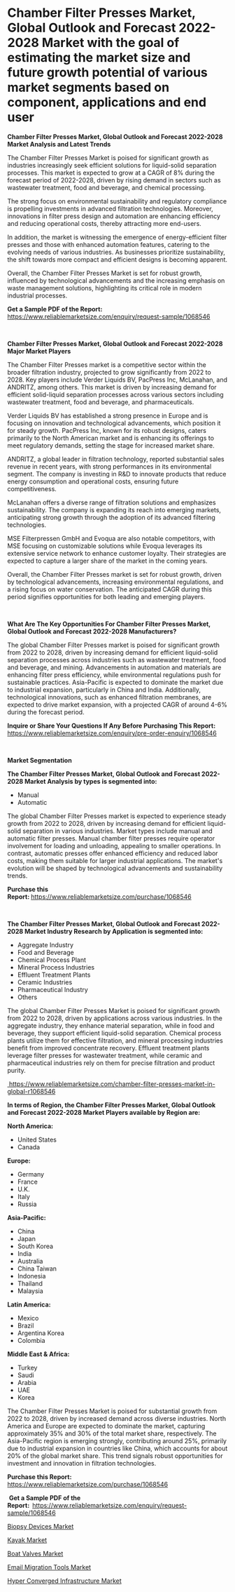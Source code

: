 <p><h1>Chamber Filter Presses Market, Global Outlook and Forecast 2022-2028 Market with the goal of estimating the market size and future growth potential of various market segments based on component, applications and end user</h1></p><p><strong>Chamber Filter Presses Market, Global Outlook and Forecast 2022-2028 Market Analysis and Latest Trends</strong></p>
<p><p>The Chamber Filter Presses Market is poised for significant growth as industries increasingly seek efficient solutions for liquid-solid separation processes. This market is expected to grow at a CAGR of 8% during the forecast period of 2022-2028, driven by rising demand in sectors such as wastewater treatment, food and beverage, and chemical processing. </p><p>The strong focus on environmental sustainability and regulatory compliance is propelling investments in advanced filtration technologies. Moreover, innovations in filter press design and automation are enhancing efficiency and reducing operational costs, thereby attracting more end-users. </p><p>In addition, the market is witnessing the emergence of energy-efficient filter presses and those with enhanced automation features, catering to the evolving needs of various industries. As businesses prioritize sustainability, the shift towards more compact and efficient designs is becoming apparent. </p><p>Overall, the Chamber Filter Presses Market is set for robust growth, influenced by technological advancements and the increasing emphasis on waste management solutions, highlighting its critical role in modern industrial processes.</p></p>
<p><strong>Get a Sample PDF of the Report:&nbsp;</strong> <a href="https://www.reliablemarketsize.com/enquiry/request-sample/1068546?utm_campaign=1838&utm_medium=2&utm_source=Github&utm_content=ia&utm_term=03122024&utm_id=chamber-filter-presses-market-global-outlook-and-forecast-2022-2028">https://www.reliablemarketsize.com/enquiry/request-sample/1068546</a></p>
<p>&nbsp;</p>
<p><strong>Chamber Filter Presses Market, Global Outlook and Forecast 2022-2028 Major Market Players</strong></p>
<p><p>The Chamber Filter Presses market is a competitive sector within the broader filtration industry, projected to grow significantly from 2022 to 2028. Key players include Verder Liquids BV, PacPress Inc, McLanahan, and ANDRITZ, among others. This market is driven by increasing demand for efficient solid-liquid separation processes across various sectors including wastewater treatment, food and beverage, and pharmaceuticals.</p><p>Verder Liquids BV has established a strong presence in Europe and is focusing on innovation and technological advancements, which position it for steady growth. PacPress Inc, known for its robust designs, caters primarily to the North American market and is enhancing its offerings to meet regulatory demands, setting the stage for increased market share.</p><p>ANDRITZ, a global leader in filtration technology, reported substantial sales revenue in recent years, with strong performances in its environmental segment. The company is investing in R&D to innovate products that reduce energy consumption and operational costs, ensuring future competitiveness.</p><p>McLanahan offers a diverse range of filtration solutions and emphasizes sustainability. The company is expanding its reach into emerging markets, anticipating strong growth through the adoption of its advanced filtering technologies.</p><p>MSE Filterpressen GmbH and Evoqua are also notable competitors, with MSE focusing on customizable solutions while Evoqua leverages its extensive service network to enhance customer loyalty. Their strategies are expected to capture a larger share of the market in the coming years.</p><p>Overall, the Chamber Filter Presses market is set for robust growth, driven by technological advancements, increasing environmental regulations, and a rising focus on water conservation. The anticipated CAGR during this period signifies opportunities for both leading and emerging players.</p></p>
<p>&nbsp;</p>
<p><strong>What Are The Key Opportunities For Chamber Filter Presses Market, Global Outlook and Forecast 2022-2028 Manufacturers?</strong></p>
<p><p>The global Chamber Filter Presses market is poised for significant growth from 2022 to 2028, driven by increasing demand for efficient liquid-solid separation processes across industries such as wastewater treatment, food and beverage, and mining. Advancements in automation and materials are enhancing filter press efficiency, while environmental regulations push for sustainable practices. Asia-Pacific is expected to dominate the market due to industrial expansion, particularly in China and India. Additionally, technological innovations, such as enhanced filtration membranes, are expected to drive market expansion, with a projected CAGR of around 4-6% during the forecast period.</p></p>
<p><strong>Inquire or Share Your Questions If Any Before Purchasing This Report:</strong> <a href="https://www.reliablemarketsize.com/enquiry/pre-order-enquiry/1068546?utm_campaign=1838&utm_medium=2&utm_source=Github&utm_content=ia&utm_term=03122024&utm_id=chamber-filter-presses-market-global-outlook-and-forecast-2022-2028">https://www.reliablemarketsize.com/enquiry/pre-order-enquiry/1068546</a></p>
<p>&nbsp;</p>
<p><strong>Market Segmentation</strong></p>
<p><strong>The Chamber Filter Presses Market, Global Outlook and Forecast 2022-2028 Market Analysis by types is segmented into:</strong></p>
<p><ul><li>Manual</li><li>Automatic</li></ul></p>
<p><p>The global Chamber Filter Presses market is expected to experience steady growth from 2022 to 2028, driven by increasing demand for efficient liquid-solid separation in various industries. Market types include manual and automatic filter presses. Manual chamber filter presses require operator involvement for loading and unloading, appealing to smaller operations. In contrast, automatic presses offer enhanced efficiency and reduced labor costs, making them suitable for larger industrial applications. The market's evolution will be shaped by technological advancements and sustainability trends.</p></p>
<p><strong>Purchase this Report:&nbsp;</strong><a href="https://www.reliablemarketsize.com/purchase/1068546?utm_campaign=1838&utm_medium=2&utm_source=Github&utm_content=ia&utm_term=03122024&utm_id=chamber-filter-presses-market-global-outlook-and-forecast-2022-2028">https://www.reliablemarketsize.com/purchase/1068546</a></p>
<p>&nbsp;</p>
<p><strong>The Chamber Filter Presses Market, Global Outlook and Forecast 2022-2028 Market Industry Research by Application is segmented into:</strong></p>
<p><ul><li>Aggregate Industry</li><li>Food and Beverage</li><li>Chemical Process Plant</li><li>Mineral Process Industries</li><li>Effluent Treatment Plants</li><li>Ceramic Industries</li><li>Pharmaceutical Industry</li><li>Others</li></ul></p>
<p><p>The global Chamber Filter Presses Market is poised for significant growth from 2022 to 2028, driven by applications across various industries. In the aggregate industry, they enhance material separation, while in food and beverage, they support efficient liquid-solid separation. Chemical process plants utilize them for effective filtration, and mineral processing industries benefit from improved concentrate recovery. Effluent treatment plants leverage filter presses for wastewater treatment, while ceramic and pharmaceutical industries rely on them for precise filtration and product purity.</p></p>
<p><a href="https://www.reliablemarketsize.com/chamber-filter-presses-market-in-global-r1068546?utm_campaign=1838&utm_medium=2&utm_source=Github&utm_content=ia&utm_term=03122024&utm_id=chamber-filter-presses-market-global-outlook-and-forecast-2022-2028">&nbsp;https://www.reliablemarketsize.com/chamber-filter-presses-market-in-global-r1068546</a></p>
<p><strong>In terms of Region, the Chamber Filter Presses Market, Global Outlook and Forecast 2022-2028 Market Players available by Region are:</strong></p>
<p>
    <p> <strong> North America: </strong>
        <ul>
            <li>United States</li>
            <li>Canada</li>
        </ul>
        </p> 
    <p> <strong> Europe: </strong>
        <ul>
            <li>Germany</li>
            <li>France</li>
            <li>U.K.</li>
            <li>Italy</li>
            <li>Russia</li>
        </ul>
        </p> 
    <p> <strong> Asia-Pacific: </strong>
        <ul>
            <li>China</li>
            <li>Japan</li>
            <li>South Korea</li>
            <li>India</li>
            <li>Australia</li>
            <li>China Taiwan</li>
            <li>Indonesia</li>
            <li>Thailand</li>
            <li>Malaysia</li>
        </ul>
        </p> 
    <p> <strong> Latin America: </strong>
        <ul>
            <li>Mexico</li>
            <li>Brazil</li>
            <li>Argentina Korea</li>
            <li>Colombia</li>
        </ul>
        </p> 
    <p> <strong> Middle East & Africa: </strong>
        <ul>
            <li>Turkey</li>
            <li>Saudi</li>
            <li>Arabia</li>
            <li>UAE</li>
            <li>Korea</li>
        </ul>
    </p>
    </p>
<p><p>The Chamber Filter Presses Market is poised for substantial growth from 2022 to 2028, driven by increased demand across diverse industries. North America and Europe are expected to dominate the market, capturing approximately 35% and 30% of the total market share, respectively. The Asia-Pacific region is emerging strongly, contributing around 25%, primarily due to industrial expansion in countries like China, which accounts for about 20% of the global market share. This trend signals robust opportunities for investment and innovation in filtration technologies.</p></p>
<p><strong>Purchase this Report: </strong><a href="https://www.reliablemarketsize.com/purchase/1068546?utm_campaign=1838&utm_medium=2&utm_source=Github&utm_content=ia&utm_term=03122024&utm_id=chamber-filter-presses-market-global-outlook-and-forecast-2022-2028">https://www.reliablemarketsize.com/purchase/1068546</a></p>
<p>&nbsp;<strong>Get a Sample PDF of the Report:&nbsp;&nbsp;</strong><a href="https://www.reliablemarketsize.com/enquiry/request-sample/1068546?utm_campaign=1838&utm_medium=2&utm_source=Github&utm_content=ia&utm_term=03122024&utm_id=chamber-filter-presses-market-global-outlook-and-forecast-2022-2028">https://www.reliablemarketsize.com/enquiry/request-sample/1068546</a></p>
<p><strong></strong></p>
<p><p><a href="https://www.linkedin.com/pulse/report-impact-latest-trends-biopsy-devices-market-growth-jgyje?utm_campaign=1838&utm_medium=2&utm_source=Github&utm_content=ia&utm_term=03122024&utm_id=chamber-filter-presses-market-global-outlook-and-forecast-2022-2028">Biopsy Devices Market</a></p><p><a href="https://issuu.com/reportprime-2/docs/kayak-market-size-2030.pptx?utm_campaign=1838&utm_medium=2&utm_source=Github&utm_content=ia&utm_term=03122024&utm_id=chamber-filter-presses-market-global-outlook-and-forecast-2022-2028">Kayak Market</a></p><p><a href="https://issuu.com/reportprime-2/docs/boat-valves-market-size-2030.pptx?utm_campaign=1838&utm_medium=2&utm_source=Github&utm_content=ia&utm_term=03122024&utm_id=chamber-filter-presses-market-global-outlook-and-forecast-2022-2028">Boat Valves Market</a></p><p><a href="https://www.linkedin.com/pulse/email-migration-tools-market-analysis-report-2024-2031-key-cw0ic?utm_campaign=1838&utm_medium=2&utm_source=Github&utm_content=ia&utm_term=03122024&utm_id=chamber-filter-presses-market-global-outlook-and-forecast-2022-2028">Email Migration Tools Market</a></p><p><a href="https://www.linkedin.com/pulse/overview-hyper-converged-infrastructure-market-2024-2031-growth-aye1f?utm_campaign=1838&utm_medium=2&utm_source=Github&utm_content=ia&utm_term=03122024&utm_id=chamber-filter-presses-market-global-outlook-and-forecast-2022-2028">Hyper Converged Infrastructure Market</a></p></p>